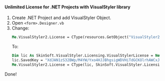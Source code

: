 #### Unlimited License for .NET Projects with VisualStyler library

1. Create .NET Project and add VisualStyler Object.
2. Open `<form>.Designer.vb`
3. Change:
   ```vb
   Me.VisualStyler2.License = CType(resources.GetObject("VisualStyler2.License"), SkinSoft.VisualStyler.Licensing.VisualStylerLicense)
   ```
   To:
   ```vb
   Dim lic As SkinSoft.VisualStyler.Licensing.VisualStylerLicense = New VisualStylerLicense
   lic.SavedKey = "XdJAN1zS32BWp/M4YW/Yxo4HJJBhgsigWDVHiTdGCKOlrhAWCxJeboDwPz1P7DiPL8KEIvefgEEawUcE6hwOCKVh5uefjo1qT05YGEiob0z5Y1jQPmsjdZjE3WeQDRVzhWHUlItIuojpQeIc6q981hAjzNqEVG2t"
   Me.VisualStyler2.License = CType(lic, SkinSoft.VisualStyler.Licensing.VisualStylerLicense)
   ```
 Done!

